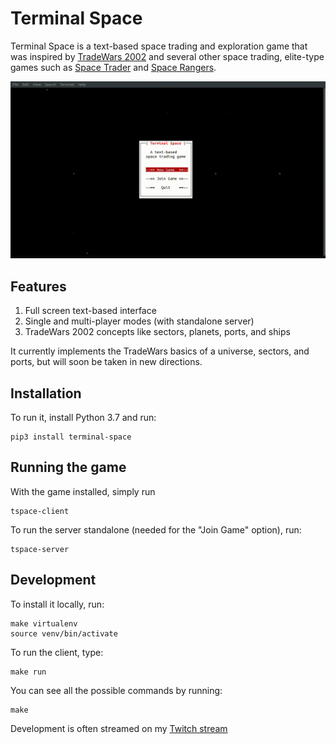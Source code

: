 # Terminal Space

Terminal Space is a text-based space trading and exploration game that was inspired by
[TradeWars 2002](http://tradewars.com) and several other space trading, elite-type games
such as [Space Trader](https://en.wikipedia.org/wiki/Space_Trader_(Palm_OS)) and 
[Space Rangers](https://en.wikipedia.org/wiki/Space_Rangers_(video_game)).

![game version 0.1.0](assets/game-0.1.png)

## Features

1. Full screen text-based interface
2. Single and multi-player modes (with standalone server)
3. TradeWars 2002 concepts like sectors, planets, ports, and ships

It currently implements the TradeWars basics of a universe, sectors, and ports, 
but will soon be taken in new directions.

## Installation

To run it, install Python 3.7 and run:

    pip3 install terminal-space

## Running the game

With the game installed, simply run

    tspace-client

To run the server standalone (needed for the "Join Game" option), run:

    tspace-server
    
## Development 

To install it locally, run:

    make virtualenv
    source venv/bin/activate
 
To run the client, type:

    make run
    
You can see all the possible commands by running:

    make 
    
Development is often streamed on my [Twitch stream](https://www.twitch.tv/mrdonbrown/)